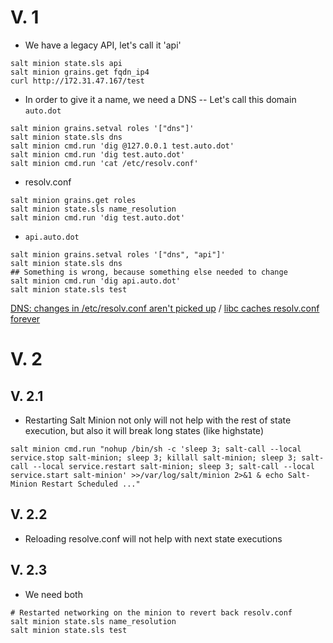 # V. 1

- We have a legacy API, let's call it 'api'
```
salt minion state.sls api
salt minion grains.get fqdn_ip4
curl http://172.31.47.167/test
```

- In order to give it a name, we need a DNS
-- Let's call this domain `auto.dot`
```
salt minion grains.setval roles '["dns"]'
salt minion state.sls dns
salt minion cmd.run 'dig @127.0.0.1 test.auto.dot'
salt minion cmd.run 'dig test.auto.dot'
salt minion cmd.run 'cat /etc/resolv.conf'
```

- resolv.conf
```
salt minion grains.get roles
salt minion state.sls name_resolution
salt minion cmd.run 'dig test.auto.dot'
```
- `api.auto.dot`
```
salt minion grains.setval roles '["dns", "api"]'
salt minion state.sls dns
## Something is wrong, because something else needed to change
salt minion cmd.run 'dig api.auto.dot'
salt minion state.sls test
```
[DNS: changes in /etc/resolv.conf aren't picked up](https://bugzilla.mozilla.org/show_bug.cgi?id=214538) /
[libc caches resolv.conf forever](https://sourceware.org/bugzilla/show_bug.cgi?id=3675)



# V. 2
## V. 2.1
- Restarting Salt Minion not only will not help with the rest of state execution,
but also it will break long states (like highstate)
```
salt minion cmd.run "nohup /bin/sh -c 'sleep 3; salt-call --local service.stop salt-minion; sleep 3; killall salt-minion; sleep 3; salt-call --local service.restart salt-minion; sleep 3; salt-call --local service.start salt-minion' >>/var/log/salt/minion 2>&1 & echo Salt-Minion Restart Scheduled ..."
```
## V. 2.2
- Reloading resolve.conf will not help with next state executions
## V. 2.3
- We need both
```
# Restarted networking on the minion to revert back resolv.conf
salt minion state.sls name_resolution
salt minion state.sls test
```
